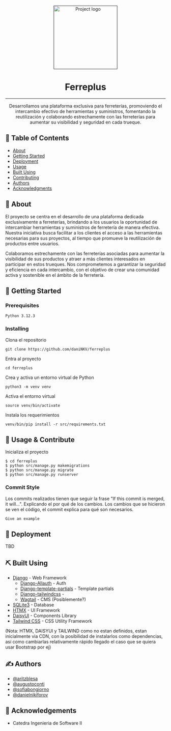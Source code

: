 <p align="center">
  <a href="" rel="noopener">
 <img width=200px height=200px src="https://imgur.com/a/rss3gcw" alt="Project logo"></a>
</p>

<h1 align="center">Ferreplus</h3>

<div align="center">

</div>

---

<p align="center"> Desarrollamos una plataforma exclusiva para ferreterías, promoviendo el intercambio efectivo de herramientas y suministros, fomentando la reutilización y colaborando estrechamente con las ferreterías para aumentar su visibilidad y seguridad en cada trueque.
    <br> 
</p>

## 📝 Table of Contents

- [About](#about)
- [Getting Started](#getting_started)
- [Deployment](#deployment)
- [Usage](#usage)
- [Built Using](#built_using)
- [Contributing](../CONTRIBUTING.md)
- [Authors](#authors)
- [Acknowledgments](#acknowledgement)

## 🧐 About <a name = "about"></a>

El proyecto se centra en el desarrollo de una plataforma dedicada exclusivamente a ferreterías, brindando a los usuarios la oportunidad de intercambiar herramientas y suministros de ferretería de manera efectiva. Nuestra iniciativa busca facilitar a los clientes el acceso a las herramientas necesarias para sus proyectos, al tiempo que promueve la reutilización de productos entre usuarios. 


Colaboramos estrechamente con las ferreterías asociadas para aumentar la visibilidad de sus productos y atraer a más clientes interesados en participar en estos trueques. Nos comprometemos a garantizar la seguridad y eficiencia en cada intercambio, con el objetivo de crear una comunidad activa y sostenible en el ámbito de la ferretería.

## 🏁 Getting Started <a name = "getting_started"></a>
### Prerequisites

```
Python 3.12.3
```

### Installing
Clona el repositorio
```
git clone https://github.com/daniNKV/ferreplus
```


Entra al proyecto
```
cd ferreplus
```


Crea y activa un entorno virtual de Python
```
python3 -m venv venv
```

Activa el entorno virtual
```
source venv/bin/activate
```

Instala los requerimientos
```
venv/bin/pip install -r src/requirements.txt
```


## 🔧 Usage & Contribute <a name = "Contribute"></a>

Inicializa el proyecto

```
$ cd ferreplus
$ python src/manage.py makemigrations
$ python src/manage.py migrate
$ python src/manage.py runserver
```


### Commit Style

Los commits realizados tienen que seguir la frase "If this commit is merged, it will...". Explicando el por qué de los cambios. Los cambios que se hicieron se ven el código, el commit explica para qué son necesarios.
```
Give an example
```

## 🚀 Deployment <a name = "deployment"></a>

TBD

## ⛏️ Built Using <a name = "built_using"></a>
- [Django](https://djangoproject.com/) - Web Framework
  - [Django-Allauth](https://docs.allauth.org/en/latest/) - Auth 
  - [Django-template-partials](https://github.com/carltongibson/django-template-partials) - Template partials
  - [Django-tailwindcss](https://django-tailwind.readthedocs.io/en/latest/index.html) - 
  - [Wagtail](https://wagtail.org/) - CMS (Posiblemente?)
- [SQLite3](https://www.sqlite.org/) - Database
- [HTMX](httsp://htxm.org) - UI Framework
- [DaisyUI](https://daisyui.com) - Components Library
- [Tailwind CSS](https://tailwindcss.com/) - CSS Utility Framework


(Nota: HTMX, DAISYUI y TAILWIND como no estan definidos, estan inicialmente via CDN, con la posibilidad de instalarlos como dependencias, así como cambiarlas relativamente rápido llegado el caso que se quiera usar Bootstrap por ej)

## ✍️ Authors <a name = "authors"></a>

- [@aritzblesa](https://github.com/daniNKV) 
- [@augustoconti](https://github.com/daniNKV) 
- [@sofiabongiorno](https://github.com/daniNKV) 
- [@danielnikiforov](https://github.com/daniNKV) 

## 🎉 Acknowledgements <a name = "acknowledgement"></a>

- Catedra Ingenieria de Software II
